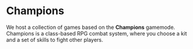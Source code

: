 # Champions
We host a collection of games based on the **Champions** gamemode. Champions is a class-based RPG combat system, where you choose a kit and a set of skills to fight
other players.
